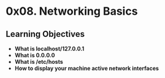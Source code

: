 # 0x08. Networking Basics #

## Learning Objectives
* **What is localhost/127.0.0.1**
* **What is 0.0.0.0**
* **What is /etc/hosts**
* **How to display your machine active network interfaces**
